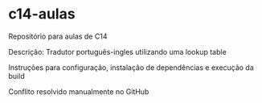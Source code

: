 # c14-aulas
Repositório para aulas de C14

Descrição: Tradutor português-ingles utilizando uma lookup table

Instruções para configuração, instalação de dependências e execução da build

Conflito resolvido manualmente no GitHub
